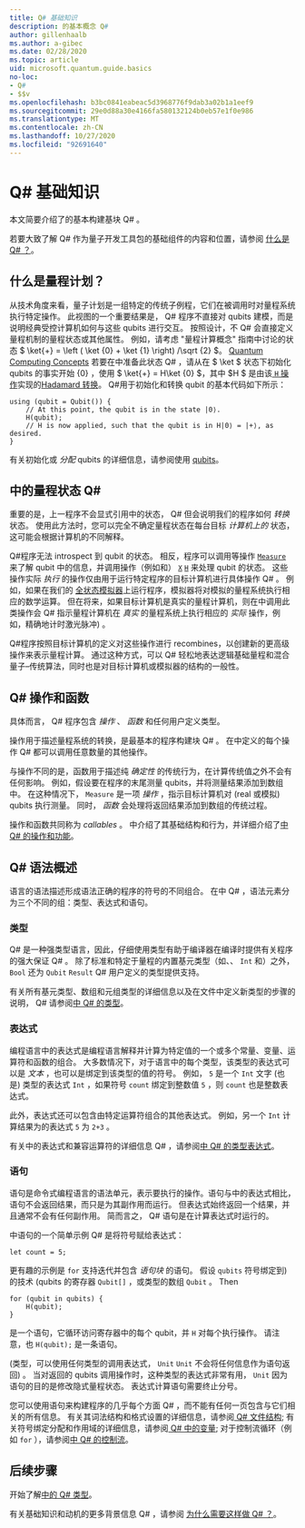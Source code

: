 ```yaml
---
title: Q# 基础知识
description: 的基本概念 Q#
author: gillenhaalb
ms.author: a-gibec
ms.date: 02/28/2020
ms.topic: article
uid: microsoft.quantum.guide.basics
no-loc:
- Q#
- $$v
ms.openlocfilehash: b3bc0841eabeac5d3968776f9dab3a02b1a1eef9
ms.sourcegitcommit: 29e0d88a30e4166fa580132124b0eb57e1f0e986
ms.translationtype: MT
ms.contentlocale: zh-CN
ms.lasthandoff: 10/27/2020
ms.locfileid: "92691640"
---
```

# <a name="no-locq-basics"></a>Q# 基础知识

本文简要介绍了的基本构建基块 Q# 。

若要大致了解 Q# 作为量子开发工具包的基础组件的内容和位置，请参阅 [什么是 Q# ？](xref:microsoft.quantum.overview.q-sharp)。 

## <a name="what-is-a-quantum-program"></a>什么是量程计划？

从技术角度来看，量子计划是一组特定的传统子例程，它们在被调用时对量程系统执行特定操作。
此视图的一个重要结果是， Q# 程序不直接对 qubits 建模，而是说明经典受控计算机如何与这些 qubits 进行交互。
按照设计，不 Q# 会直接定义量程机制的量程状态或其他属性。
例如，请考虑 "量程计算概念" 指南中讨论的状态 $ \ket{+} = \left ( \ket {0} + \ket {1} \right) /\sqrt {2} $。 [Quantum Computing Concepts](xref:microsoft.quantum.concepts.intro)
若要在中准备此状态 Q# ，请从在 $ \ket $ 状态下初始化 qubits 的事实开始 {0} ，使用 $ \ket{+} = H\ket {0} $，其中 $H $ 是由该[ `H` 操作](xref:Microsoft.Quantum.Intrinsic.H)实现的[Hadamard 转换](xref:microsoft.quantum.glossary#hadamard)。 Q#用于初始化和转换 qubit 的基本代码如下所示：

```qsharp
using (qubit = Qubit()) {
    // At this point, the qubit is in the state |0⟩.
    H(qubit);
    // H is now applied, such that the qubit is in H|0⟩ = |+⟩, as desired.
}
```
有关初始化或 *分配* qubits 的详细信息，请参阅使用 [qubits](xref:microsoft.quantum.guide.qubits)。

## <a name="quantum-states-in-no-locq"></a>中的量程状态 Q#

重要的是，上一程序不会显式引用中的状态， Q# 但会说明我们的程序如何 *转换* 状态。
使用此方法时，您可以完全不确定量程状态在每台目标 *计算机上的* 状态，这可能会根据计算机的不同解释。 

Q#程序无法 introspect 到 qubit 的状态。
相反，程序可以调用等操作 [`Measure`](xref:Microsoft.Quantum.Intrinsic.Measure) 来了解 qubit 中的信息，并调用操作（例如和） [`X`](xref:Microsoft.Quantum.Intrinsic.X) [`H`](xref:Microsoft.Quantum.Intrinsic.H) 来处理 qubit 的状态。
这些操作实际 *执行* 的操作仅由用于运行特定程序的目标计算机进行具体操作 Q# 。
例如，如果在我们的 [全状态模拟器](xref:microsoft.quantum.machines.full-state-simulator)上运行程序，模拟器将对模拟的量程系统执行相应的数学运算。
但在将来，如果目标计算机是真实的量程计算机，则在中调用此类操作会 Q# 指示量程计算机在 *真实* 的量程系统上执行相应的 *实际* 操作，例如，精确地计时激光脉冲) 。

Q#程序按照目标计算机的定义对这些操作进行 recombines，以创建新的更高级操作来表示量程计算。
通过这种方式，可以 Q# 轻松地表达逻辑基础量程和混合量子–传统算法，同时也是对目标计算机或模拟器的结构的一般性。

## <a name="no-locq-operations-and-functions"></a>Q# 操作和函数

具体而言， Q# 程序包含 *操作* 、 *函数* 和任何用户定义类型。 

操作用于描述量程系统的转换，是最基本的程序构建块 Q# 。 在中定义的每个操作 Q# 都可以调用任意数量的其他操作。

与操作不同的是，函数用于描述纯 *确定性* 的传统行为，在计算传统值之外不会有任何影响。 例如，假设要在程序的末尾测量 qubits，并将测量结果添加到数组中。
在这种情况下， `Measure` 是一项 *操作* ，指示目标计算机对 (real 或模拟) qubits 执行测量。 同时， *函数* 会处理将返回结果添加到数组的传统过程。

操作和函数共同称为 *callables* 。 中介绍了其基础结构和行为，并详细介绍了[中 Q# 的操作和功能](xref:microsoft.quantum.guide.operationsfunctions)。


## <a name="no-locq-syntax-overview"></a>Q# 语法概述

语言的语法描述形成语法正确的程序的符号的不同组合。
在中 Q# ，语法元素分为三个不同的组：类型、表达式和语句。

### <a name="types"></a>类型
Q# 是一种强类型语言，因此，仔细使用类型有助于编译器在编译时提供有关程序的强大保证 Q# 。
除了标准和特定于量程的内置基元类型（如、、 `Int` 和）之外， `Bool` 还为 `Qubit` `Result` Q# 用户定义的类型提供支持。

有关所有基元类型、数组和元组类型的详细信息以及在文件中定义新类型的步骤的说明， Q# 请参阅[中 Q# 的类型](xref:microsoft.quantum.guide.types)。

### <a name="expressions"></a>表达式
编程语言中的表达式是编程语言解释并计算为特定值的一个或多个常量、变量、运算符和函数的组合。
大多数情况下，对于语言中的每个类型，该类型的表达式可以是 *文本* ，也可以是绑定到该类型的值的符号。
例如， `5` 是一个 `Int` 文字 (也是) 类型的表达式 `Int` ，如果符号 `count` 绑定到整数值 `5` ，则 `count` 也是整数表达式。

此外，表达式还可以包含由特定运算符组合的其他表达式。
例如，另一个 `Int` 计算结果为的表达式 `5` 为 `2+3` 。

有关中的表达式和兼容运算符的详细信息 Q# ，请参阅[中 Q# 的类型表达式](xref:microsoft.quantum.guide.expressions)。 

### <a name="statements"></a>语句 
语句是命令式编程语言的语法单元，表示要执行的操作。语句与中的表达式相比，语句不会返回结果，而只是为其副作用而运行。 但表达式始终返回一个结果，并且通常不会有任何副作用。 简而言之， Q# 语句是在计算表达式时运行的。

中语句的一个简单示例 Q# 是将符号赋给表达式：
```qsharp
let count = 5;
```

更有趣的示例是 `for` 支持迭代并包含 *语句块* 的语句。
假设 `qubits` 符号绑定到) 的技术 (qubits 的寄存器 `Qubit[]` ，或类型的数组 `Qubit` 。 Then
```qsharp
for (qubit in qubits) {
    H(qubit);
}
```
是一个语句，它循环访问寄存器中的每个 qubit，并 `H` 对每个执行操作。 请注意，也 `H(qubit);` 是一条语句。

 (类型，可以使用任何类型的调用表达式， `Unit` `Unit` 不会将任何信息作为语句返回) 。
当对返回的 qubits 调用操作时，这种类型的表达式非常有用， `Unit` 因为语句的目的是修改隐式量程状态。
表达式计算语句需要终止分号。

您可以使用语句来构建程序的几乎每个方面 Q# ，而不能有任何一页包含与它们相关的所有信息。
有关其词法结构和格式设置的详细信息，请参阅[ Q# 文件结构](xref:microsoft.quantum.guide.filestructure); 有关符号绑定分配和作用域的详细信息，请参阅[ Q# 中的变量](xref:microsoft.quantum.guide.variables); 对于控制流循环（例如 `for` ），请参阅[中 Q# 的控制流](xref:microsoft.quantum.guide.controlflow)。

## <a name="next-steps"></a>后续步骤

开始了解[中的 Q# 类型](xref:microsoft.quantum.guide.types)。

有关基础知识和动机的更多背景信息 Q# ，请参阅 [为什么需要这样做 Q# ？](https://devblogs.microsoft.com/qsharp/why-do-we-need-q/)。
